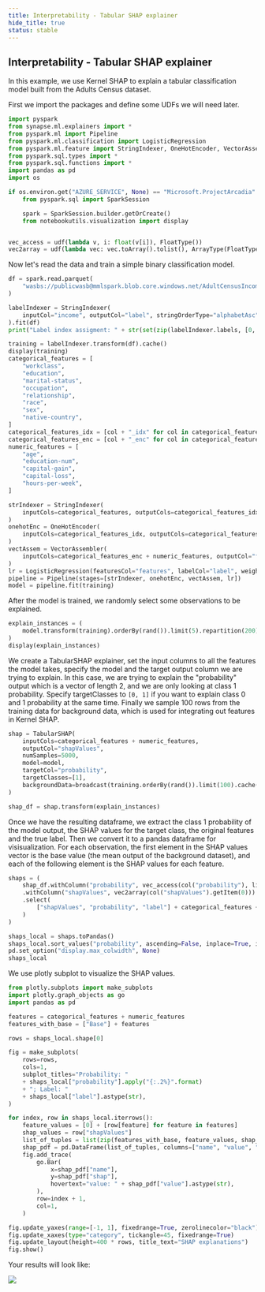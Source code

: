 ```yaml
---
title: Interpretability - Tabular SHAP explainer
hide_title: true
status: stable
---
```

## Interpretability - Tabular SHAP explainer

In this example, we use Kernel SHAP to explain a tabular classification model built from the Adults Census dataset.

First we import the packages and define some UDFs we will need later.


```python
import pyspark
from synapse.ml.explainers import *
from pyspark.ml import Pipeline
from pyspark.ml.classification import LogisticRegression
from pyspark.ml.feature import StringIndexer, OneHotEncoder, VectorAssembler
from pyspark.sql.types import *
from pyspark.sql.functions import *
import pandas as pd
import os

if os.environ.get("AZURE_SERVICE", None) == "Microsoft.ProjectArcadia":
    from pyspark.sql import SparkSession

    spark = SparkSession.builder.getOrCreate()
    from notebookutils.visualization import display


vec_access = udf(lambda v, i: float(v[i]), FloatType())
vec2array = udf(lambda vec: vec.toArray().tolist(), ArrayType(FloatType()))
```

Now let's read the data and train a simple binary classification model.


```python
df = spark.read.parquet(
    "wasbs://publicwasb@mmlspark.blob.core.windows.net/AdultCensusIncome.parquet"
)

labelIndexer = StringIndexer(
    inputCol="income", outputCol="label", stringOrderType="alphabetAsc"
).fit(df)
print("Label index assigment: " + str(set(zip(labelIndexer.labels, [0, 1]))))

training = labelIndexer.transform(df).cache()
display(training)
categorical_features = [
    "workclass",
    "education",
    "marital-status",
    "occupation",
    "relationship",
    "race",
    "sex",
    "native-country",
]
categorical_features_idx = [col + "_idx" for col in categorical_features]
categorical_features_enc = [col + "_enc" for col in categorical_features]
numeric_features = [
    "age",
    "education-num",
    "capital-gain",
    "capital-loss",
    "hours-per-week",
]

strIndexer = StringIndexer(
    inputCols=categorical_features, outputCols=categorical_features_idx
)
onehotEnc = OneHotEncoder(
    inputCols=categorical_features_idx, outputCols=categorical_features_enc
)
vectAssem = VectorAssembler(
    inputCols=categorical_features_enc + numeric_features, outputCol="features"
)
lr = LogisticRegression(featuresCol="features", labelCol="label", weightCol="fnlwgt")
pipeline = Pipeline(stages=[strIndexer, onehotEnc, vectAssem, lr])
model = pipeline.fit(training)
```

After the model is trained, we randomly select some observations to be explained.


```python
explain_instances = (
    model.transform(training).orderBy(rand()).limit(5).repartition(200).cache()
)
display(explain_instances)
```

We create a TabularSHAP explainer, set the input columns to all the features the model takes, specify the model and the target output column we are trying to explain. In this case, we are trying to explain the "probability" output which is a vector of length 2, and we are only looking at class 1 probability. Specify targetClasses to `[0, 1]` if you want to explain class 0 and 1 probability at the same time. Finally we sample 100 rows from the training data for background data, which is used for integrating out features in Kernel SHAP.


```python
shap = TabularSHAP(
    inputCols=categorical_features + numeric_features,
    outputCol="shapValues",
    numSamples=5000,
    model=model,
    targetCol="probability",
    targetClasses=[1],
    backgroundData=broadcast(training.orderBy(rand()).limit(100).cache()),
)

shap_df = shap.transform(explain_instances)
```

Once we have the resulting dataframe, we extract the class 1 probability of the model output, the SHAP values for the target class, the original features and the true label. Then we convert it to a pandas dataframe for visisualization.
For each observation, the first element in the SHAP values vector is the base value (the mean output of the background dataset), and each of the following element is the SHAP values for each feature.


```python
shaps = (
    shap_df.withColumn("probability", vec_access(col("probability"), lit(1)))
    .withColumn("shapValues", vec2array(col("shapValues").getItem(0)))
    .select(
        ["shapValues", "probability", "label"] + categorical_features + numeric_features
    )
)

shaps_local = shaps.toPandas()
shaps_local.sort_values("probability", ascending=False, inplace=True, ignore_index=True)
pd.set_option("display.max_colwidth", None)
shaps_local
```

We use plotly subplot to visualize the SHAP values.


```python
from plotly.subplots import make_subplots
import plotly.graph_objects as go
import pandas as pd

features = categorical_features + numeric_features
features_with_base = ["Base"] + features

rows = shaps_local.shape[0]

fig = make_subplots(
    rows=rows,
    cols=1,
    subplot_titles="Probability: "
    + shaps_local["probability"].apply("{:.2%}".format)
    + "; Label: "
    + shaps_local["label"].astype(str),
)

for index, row in shaps_local.iterrows():
    feature_values = [0] + [row[feature] for feature in features]
    shap_values = row["shapValues"]
    list_of_tuples = list(zip(features_with_base, feature_values, shap_values))
    shap_pdf = pd.DataFrame(list_of_tuples, columns=["name", "value", "shap"])
    fig.add_trace(
        go.Bar(
            x=shap_pdf["name"],
            y=shap_pdf["shap"],
            hovertext="value: " + shap_pdf["value"].astype(str),
        ),
        row=index + 1,
        col=1,
    )

fig.update_yaxes(range=[-1, 1], fixedrange=True, zerolinecolor="black")
fig.update_xaxes(type="category", tickangle=45, fixedrange=True)
fig.update_layout(height=400 * rows, title_text="SHAP explanations")
fig.show()
```

Your results will look like:

<img src="https://mmlspark.blob.core.windows.net/graphics/explainers/tabular-shap.png" />
